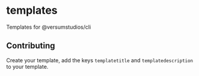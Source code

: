 # templates

Templates for @versumstudios/cli

## Contributing

Create your template, add the keys `templatetitle` and `templatedescription` to your template.
